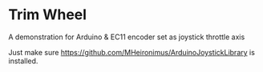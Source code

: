 # Trim Wheel

A demonstration for Arduino & EC11 encoder set as joystick throttle axis

Just make sure https://github.com/MHeironimus/ArduinoJoystickLibrary is installed.
